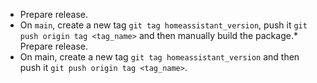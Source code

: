 * Prepare release.
* On `main`, create a new tag `git tag homeassistant_version`, push it `git push origin tag <tag_name>` and then manually build the package.* Prepare release.
* On main, create a new tag `git tag homeassistant_version` and then push it `git push origin tag <tag_name>`.